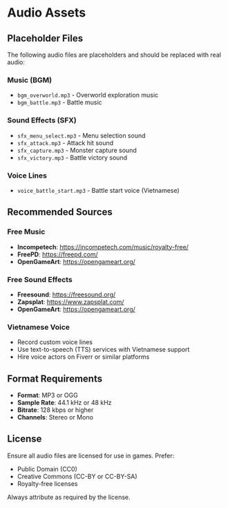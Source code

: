 # Audio Assets

## Placeholder Files

The following audio files are placeholders and should be replaced with real audio:

### Music (BGM)
- `bgm_overworld.mp3` - Overworld exploration music
- `bgm_battle.mp3` - Battle music

### Sound Effects (SFX)
- `sfx_menu_select.mp3` - Menu selection sound
- `sfx_attack.mp3` - Attack hit sound
- `sfx_capture.mp3` - Monster capture sound
- `sfx_victory.mp3` - Battle victory sound

### Voice Lines
- `voice_battle_start.mp3` - Battle start voice (Vietnamese)

## Recommended Sources

### Free Music
- **Incompetech**: https://incompetech.com/music/royalty-free/
- **FreePD**: https://freepd.com/
- **OpenGameArt**: https://opengameart.org/

### Free Sound Effects
- **Freesound**: https://freesound.org/
- **Zapsplat**: https://www.zapsplat.com/
- **OpenGameArt**: https://opengameart.org/

### Vietnamese Voice
- Record custom voice lines
- Use text-to-speech (TTS) services with Vietnamese support
- Hire voice actors on Fiverr or similar platforms

## Format Requirements

- **Format**: MP3 or OGG
- **Sample Rate**: 44.1 kHz or 48 kHz
- **Bitrate**: 128 kbps or higher
- **Channels**: Stereo or Mono

## License

Ensure all audio files are licensed for use in games. Prefer:
- Public Domain (CC0)
- Creative Commons (CC-BY or CC-BY-SA)
- Royalty-free licenses

Always attribute as required by the license.
